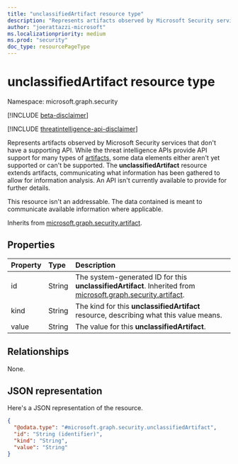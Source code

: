 ```yaml
---
title: "unclassifiedArtifact resource type"
description: "Represents artifacts observed by Microsoft Security services that don't have a supporting API."
author: "joerattazzi-microsoft"
ms.localizationpriority: medium
ms.prod: "security"
doc_type: resourcePageType
---
```


# unclassifiedArtifact resource type

Namespace: microsoft.graph.security

[!INCLUDE [beta-disclaimer](../../includes/beta-disclaimer.md)]

[!INCLUDE [threatintelligence-api-disclaimer](../../includes/threatintelligence-api-disclaimer.md)]

Represents artifacts observed by Microsoft Security services that don't have a supporting API. While the threat intelligence APIs provide API support for many types of [artifacts](../resources/security-artifact.md), some data elements either aren't yet supported or can't be supported. The **unclassifiedArtifact** resource extends artifacts, communicating what information has been gathered to allow for information analysis. An API isn't currently available to provide for further details.

This resource isn't an addressable. The data contained is meant to communicate available information where applicable.

Inherits from [microsoft.graph.security.artifact](../resources/security-artifact.md).

## Properties

|Property|Type|Description|
|:---|:---|:---|
|id|String|The system-generated ID for this **unclassifiedArtifact**. Inherited from [microsoft.graph.security.artifact](../resources/security-artifact.md).|
|kind|String|The kind for this **unclassifiedArtifact** resource, describing what this value means.|
|value|String|The value for this **unclassifiedArtifact**.|

## Relationships

None.

## JSON representation

Here's a JSON representation of the resource.
<!-- {
  "blockType": "resource",
  "keyProperty": "id",
  "@odata.type": "microsoft.graph.security.unclassifiedArtifact",
  "baseType": "microsoft.graph.security.artifact",
  "openType": false
}
-->
``` json
{
  "@odata.type": "#microsoft.graph.security.unclassifiedArtifact",
  "id": "String (identifier)",
  "kind": "String",
  "value": "String"
}
```
